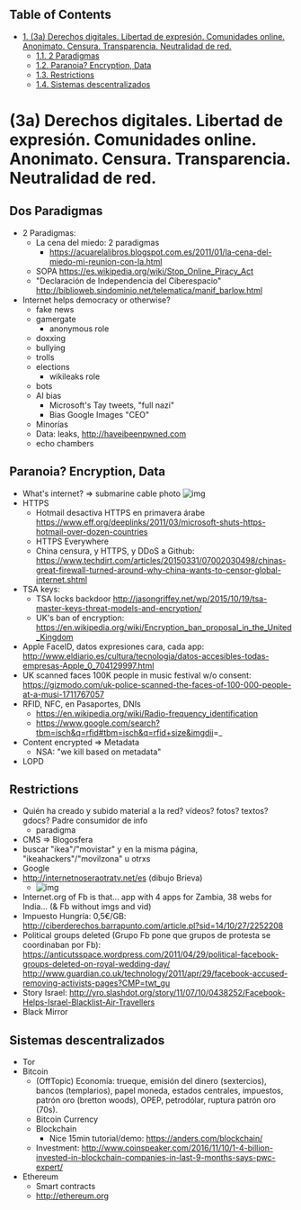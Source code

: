 <div id="table-of-contents">
<h2>Table of Contents</h2>
<div id="text-table-of-contents">
<ul>
<li><a href="#sec-1">1. (3a) Derechos digitales. Libertad de expresión. Comunidades online. Anonimato. Censura. Transparencia. Neutralidad de red.</a>
<ul>
<li><a href="#sec-1-1">1.1. 2 Paradigmas</a></li>
<li><a href="#sec-1-2">1.2. Paranoia? Encryption, Data</a></li>
<li><a href="#sec-1-3">1.3. Restrictions</a></li>
<li><a href="#sec-1-4">1.4. Sistemas descentralizados</a></li>
</ul>
</li>
</ul>
</div>
</div>

# (3a) Derechos digitales. Libertad de expresión. Comunidades online. Anonimato. Censura. Transparencia. Neutralidad de red.<a id="sec-1" name="sec-1"></a>

## Dos Paradigmas<a id="sec-1-1" name="sec-1-1"></a>

-   2 Paradigmas:
    -   La cena del miedo: 2 paradigmas
        -   <https://acuarelalibros.blogspot.com.es/2011/01/la-cena-del-miedo-mi-reunion-con-la.html>
    -   SOPA <https://es.wikipedia.org/wiki/Stop_Online_Piracy_Act>
    -   "Declaración de Independencia del Ciberespacio" <http://biblioweb.sindominio.net/telematica/manif_barlow.html>
-   Internet helps democracy or otherwise?
    -   fake news
    -   gamergate
        -   anonymous role
    -   doxxing
    -   bullying
    -   trolls
    -   elections
        -   wikileaks role
    -   bots
    -   AI bias
        -   Microsoft's Tay tweets, "full nazi"
        -   Bias Google Images "CEO"
    -   Minorías
    -   Data: leaks, <http://haveibeenpwned.com>
    -   echo chambers

## Paranoia? Encryption, Data<a id="sec-1-2" name="sec-1-2"></a>

-   What's internet? => submarine cable photo ![img](//www.telegeography.com/assets/website/images/maps/submarine-cable-map-2009/submarine-cable-map-2009-x.jpg)
-   HTTPS
    -   Hotmail desactiva HTTPS en primavera árabe <https://www.eff.org/deeplinks/2011/03/microsoft-shuts-https-hotmail-over-dozen-countries>
    -   HTTPS Everywhere
    -   China censura, y HTTPS, y DDoS a Github: <https://www.techdirt.com/articles/20150331/07002030498/chinas-great-firewall-turned-around-why-china-wants-to-censor-global-internet.shtml>
-   TSA keys:
    -   TSA locks backdoor <http://jasongriffey.net/wp/2015/10/19/tsa-master-keys-threat-models-and-encryption/>
    -   UK's ban of encryption: <https://en.wikipedia.org/wiki/Encryption_ban_proposal_in_the_United_Kingdom>
-   Apple FaceID, datos expresiones cara, cada app: <http://www.eldiario.es/cultura/tecnologia/datos-accesibles-todas-empresas-Apple_0_704129997.html>
-   UK scanned faces 100K people in music festival w/o consent: <https://gizmodo.com/uk-police-scanned-the-faces-of-100-000-people-at-a-musi-1711767057>
-   RFID, NFC, en Pasaportes, DNIs
    -   <https://en.wikipedia.org/wiki/Radio-frequency_identification>
    -   <https://www.google.com/search?tbm=isch&q=rfid#tbm=isch&q=rfid+size&imgdii>=\_
-   Content encrypted => Metadata
    -   NSA: "we kill based on metadata"
-   LOPD

## Restrictions<a id="sec-1-3" name="sec-1-3"></a>

-   Quién ha creado y subido material a la red? vídeos? fotos? textos? gdocs? Padre consumidor de info
    -   paradigma
-   CMS => Blogosfera
-   buscar "ikea"/"movistar" y en la misma página, "ikeahackers"/"movilzona" u otrxs
-   Google
-   <http://internetnoseraotratv.net/es> (dibujo Brieva)
    -   ![img](//artiumtb.neokinok.tv/wp-content/uploads/2010/11/posterbolases.jpg)
-   Internet.org of Fb is that&#x2026; app with 4 apps for Zambia, 38 webs for India&#x2026; (& Fb without imgs and vid)
-   Impuesto Hungría: 0,5€/GB: <http://ciberderechos.barrapunto.com/article.pl?sid=14/10/27/2252208>
-   Political groups deleted (Grupo Fb pone que grupos de protesta se coordinaban por Fb): <https://anticutsspace.wordpress.com/2011/04/29/political-facebook-groups-deleted-on-royal-wedding-day/>
        <http://www.guardian.co.uk/technology/2011/apr/29/facebook-accused-removing-activists-pages?CMP=twt_gu>
-   Story Israel: <http://yro.slashdot.org/story/11/07/10/0438252/Facebook-Helps-Israel-Blacklist-Air-Travellers>
-   Black Mirror

## Sistemas descentralizados<a id="sec-1-4" name="sec-1-4"></a>

-   Tor
-   Bitcoin
    -   (OffTopic) Economía: trueque, emisión del dinero (sextercios), bancos (templarios), papel moneda, estados centrales, impuestos, patrón oro (bretton woods), OPEP, petrodólar, ruptura patrón oro (70s).
    -   Bitcoin Currency
    -   Blockchain
        -   Nice 15min tutorial/demo: <https://anders.com/blockchain/>
    -   Investment: <http://www.coinspeaker.com/2016/11/10/1-4-billion-invested-in-blockchain-companies-in-last-9-months-says-pwc-expert/>
-   Ethereum
    -   Smart contracts
    -   <http://ethereum.org>